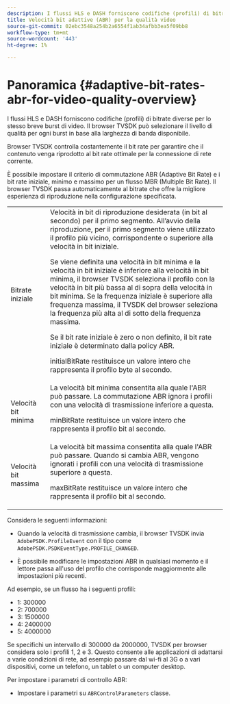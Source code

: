 ```yaml
---
description: I flussi HLS e DASH forniscono codifiche (profili) di bitrate diverse per lo stesso breve burst di video. Il browser TVSDK può selezionare il livello di qualità per ogni burst in base alla larghezza di banda disponibile.
title: Velocità bit adattive (ABR) per la qualità video
source-git-commit: 02ebc3548a254b2a6554f1ab34afbb3ea5f09bb8
workflow-type: tm+mt
source-wordcount: '443'
ht-degree: 1%

---
```


# Panoramica {#adaptive-bit-rates-abr-for-video-quality-overview}

I flussi HLS e DASH forniscono codifiche (profili) di bitrate diverse per lo stesso breve burst di video. Il browser TVSDK può selezionare il livello di qualità per ogni burst in base alla larghezza di banda disponibile.

Browser TVSDK controlla costantemente il bit rate per garantire che il contenuto venga riprodotto al bit rate ottimale per la connessione di rete corrente.

È possibile impostare il criterio di commutazione ABR (Adaptive Bit Rate) e i bit rate iniziale, minimo e massimo per un flusso MBR (Multiple Bit Rate). Il browser TVSDK passa automaticamente al bitrate che offre la migliore esperienza di riproduzione nella configurazione specificata.

<table id="table_AF838E082235406AA359BF1C1A77F85F"> 
 <tbody> 
  <tr> 
   <td colname="col01"> Bitrate iniziale </td> 
   <td colname="col2">Velocità in bit di riproduzione desiderata (in bit al secondo) per il primo segmento. All’avvio della riproduzione, per il primo segmento viene utilizzato il profilo più vicino, corrispondente o superiore alla velocità in bit iniziale. <p> Se viene definita una velocità in bit minima e la velocità in bit iniziale è inferiore alla velocità in bit minima, il browser TVSDK seleziona il profilo con la velocità in bit più bassa al di sopra della velocità in bit minima. Se la frequenza iniziale è superiore alla frequenza massima, il TVSDK del browser seleziona la frequenza più alta al di sotto della frequenza massima. </p> <p>Se il bit rate iniziale è zero o non definito, il bit rate iniziale è determinato dalla policy ABR. </p> <p><span class="codeph"> initialBitRate</span> restituisce un valore intero che rappresenta il profilo byte al secondo. </p> </td> 
  </tr> 
  <tr> 
   <td colname="col01"> Velocità bit minima </td> 
   <td colname="col2">La velocità bit minima consentita alla quale l'ABR può passare. La commutazione ABR ignora i profili con una velocità di trasmissione inferiore a questa. <p><span class="codeph"> minBitRate</span> restituisce un valore intero che rappresenta il profilo bit al secondo. </p> </td> 
  </tr> 
  <tr> 
   <td colname="col01"> Velocità bit massima </td> 
   <td colname="col2">La velocità bit massima consentita alla quale l'ABR può passare. Quando si cambia ABR, vengono ignorati i profili con una velocità di trasmissione superiore a questa. <p><span class="codeph"> maxBitRate</span> restituisce un valore intero che rappresenta il profilo bit al secondo. </p> </td> 
  </tr> 
 </tbody> 
</table>

Considera le seguenti informazioni:

* Quando la velocità di trasmissione cambia, il browser TVSDK invia `AdobePSDK.ProfileEvent` con il tipo come `AdobePSDK.PSDKEventType.PROFILE_CHANGED`.

* È possibile modificare le impostazioni ABR in qualsiasi momento e il lettore passa all&#39;uso del profilo che corrisponde maggiormente alle impostazioni più recenti.

Ad esempio, se un flusso ha i seguenti profili:

* 1: 300000
* 2: 700000
* 3: 1500000
* 4: 2400000
* 5: 4000000

Se specifichi un intervallo di 300000 da 2000000, TVSDK per browser considera solo i profili 1, 2 e 3. Questo consente alle applicazioni di adattarsi a varie condizioni di rete, ad esempio passare dal wi-fi al 3G o a vari dispositivi, come un telefono, un tablet o un computer desktop.

Per impostare i parametri di controllo ABR:

* Impostare i parametri su `ABRControlParameters` classe.
